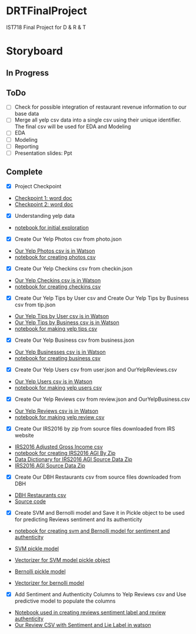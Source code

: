 # DRTFinalProject
IST718 Final Project for D &amp; R &amp; T
# Storyboard
## In Progress

## ToDo
- [ ] Check for possible integration of restaurant revenue information to our base data
- [ ] Merge all yelp csv data into a single csv using their unique identifier. The final csv will  be used for EDA and Modeling
- [ ] EDA
- [ ] Modeling
- [ ] Reporting     
- [ ] Presentation slides: Ppt
## Complete
- [X] Project Checkpoint
* [Checkpoint 1: word doc](https://github.com/richpatanalytics/DRTFinalProject/blob/master/Paterson_.Week5ProjectCheckIn.docx)
* [Checkpoint 2: word doc](https://github.com/richpatanalytics/DRTFinalProject/blob/master/Paterson_.Week7ProjectCheckIn.docx)
       
- [x] Understanding yelp data
* [notebook for initial exploration](https://github.com/richpatanalytics/DRTFinalProject/blob/master/DescribeYelpData.ipynb)

- [x] Create Our Yelp Photos csv from photo.json
* [Our Yelp Photos csv is in Watson](https://dataplatform.cloud.ibm.com/projects/d24d039e-b23d-44d8-9c5c-a3ac98951474/assets?context=wdp)
* [notebook for creating photos csv](https://github.com/richpatanalytics/DRTFinalProject/blob/master/MakeOurYelpPhotos.ipynb)

- [x] Create Our Yelp Checkins csv from checkin.json
* [Our Yelp Checkins csv is in Watson](https://dataplatform.cloud.ibm.com/projects/d24d039e-b23d-44d8-9c5c-a3ac98951474/assets?context=wdp)
* [notebook for creating checkins csv](https://github.com/richpatanalytics/DRTFinalProject/blob/master/MakeOurYelpCheckins.ipynb)

- [x] Create Our Yelp Tips by User csv and Create Our Yelp Tips by Business csv from tip.json
* [Our Yelp Tips by User csv is in Watson](https://dataplatform.cloud.ibm.com/projects/d24d039e-b23d-44d8-9c5c-a3ac98951474/assets?context=wdp)
* [Our Yelp Tips by Business csv is in Watson](https://dataplatform.cloud.ibm.com/projects/d24d039e-b23d-44d8-9c5c-a3ac98951474/assets?context=wdp)
* [notebook for making yelp tips csv](https://github.com/richpatanalytics/DRTFinalProject/blob/master/MakeOurYelpTips.ipynb)
      
- [x] Create Our Yelp Business csv from business.json
* [Our Yelp Businesses csv is in Watson](https://dataplatform.cloud.ibm.com/projects/d24d039e-b23d-44d8-9c5c-a3ac98951474/assets?context=wdp)
* [notebook for creating business csv](https://github.com/richpatanalytics/DRTFinalProject/blob/master/MakeOurYelpBusinesses.ipynb)
       
- [x] Create Our Yelp Users csv from user.json and OurYelpReviews.csv
* [Our Yelp Users csv is in Watson](https://dataplatform.cloud.ibm.com/projects/d24d039e-b23d-44d8-9c5c-a3ac98951474/assets?context=wdp)
* [notebook for making yelp users csv](https://github.com/richpatanalytics/DRTFinalProject/blob/master/MakeOurYelpUsers.ipynb)
       
- [x] Create Our Yelp Reviews csv from review.json and OurYelpBusiness.csv
* [Our Yelp Reviews csv is in Watson](https://dataplatform.cloud.ibm.com/projects/d24d039e-b23d-44d8-9c5c-a3ac98951474/assets?context=wdp)
* [notebook for making yelp review csv](https://github.com/richpatanalytics/DRTFinalProject/blob/master/MakeOurYelpReviews.ipynb)
       
- [x] Create Our IRS2016 by zip from source files downloaded from IRS website
* [IRS2016 Adjusted Gross Income csv](https://github.com/richpatanalytics/DRTFinalProject/blob/master/ourIRS2016byzip.csv)
* [notebook for creating IRS2016 AGI By Zip](https://github.com/richpatanalytics/DRTFinalProject/blob/master/MakeOurIRS2016Data.ipynb)
* [Data Dictionary for IRS2016 AGI Source Data Zip](https://github.com/richpatanalytics/DRTFinalProject/blob/master/16zpdoc.doc)
* [IRS2016 AGI Source Data Zip](https://github.com/richpatanalytics/DRTFinalProject/blob/master/16zpallnoagi.csv)

- [x] Create Our DBH Restaurants csv from source files downloaded from DBH
* [DBH Restaurants csv](https://github.com/richpatanalytics/DRTFinalProject/blob/master/DBHRestaurants.csv)
* [Source code](https://github.com/richpatanalytics/DRTFinalProject/blob/master/MakeOurDBHRestaurantData.rmd)  
       
- [x] Create SVM and Bernolli model and Save it in Pickle object to be used for predicting Reviews sentiment and its authenticity
* [notebook for creating svm and Bernolli model for sentiment and authenticity](https://github.com/richpatanalytics/DRTFinalProject/blob/master/DRT_Reviews_Model_SVM_BNB.ipynb)
* [SVM pickle model](https://github.com/richpatanalytics/DRTFinalProject/blob/master/SVM-model-for-sentiment-classification-in-reviews.sav)
      
* [Vectorizer for SVM model pickle object](https://github.com/richpatanalytics/DRTFinalProject/blob/master/SVM-model-for-sentiment-classification-in-review-vectorizer.sav)
      
* [Bernolli pickle model](https://github.com/richpatanalytics/DRTFinalProject/blob/master/BNB-model-for-lie-detection-in-reviews.sav)
      
* [Vectorizer for bernolli model](https://github.com/richpatanalytics/DRTFinalProject/blob/master/BNB-model-for-lie-detection-in-review-vectorizer.sav)

- [x] Add Sentiment and Authenticity Columns  to Yelp Reviews csv and Use predictive model to populate the columns
* [Notebook used in creating reviews sentiment label and review authenticity](https://github.com/richpatanalytics/DRTFinalProject/blob/master/DRT_Topic_Modeling.ipynb)
* [Our Review CSV with Sentiment and Lie Label in watson](https://dataplatform.cloud.ibm.com/projects/d24d039e-b23d-44d8-9c5c-a3ac98951474/data-assets/bae12619-39d0-407f-81f8-4236e30bf216/preview?context=wdp&label=true)

